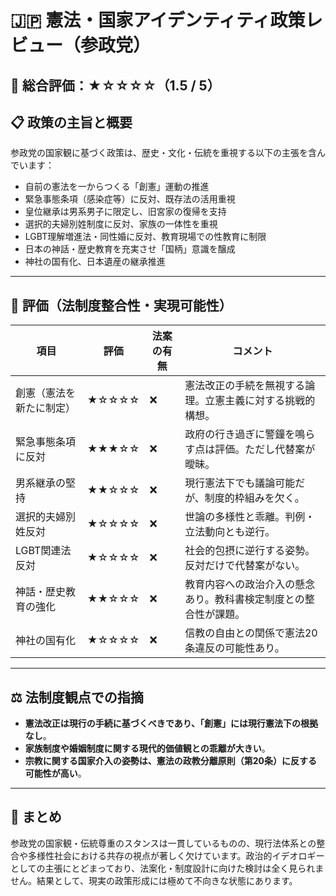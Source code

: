 # 🇯🇵 憲法・国家アイデンティティ政策レビュー（参政党）

## 🌟 総合評価：★☆☆☆☆（1.5 / 5）

## 📋 政策の主旨と概要

参政党の国家観に基づく政策は、歴史・文化・伝統を重視する以下の主張を含んでいます：

- 自前の憲法を一からつくる「創憲」運動の推進
- 緊急事態条項（感染症等）に反対、既存法の活用重視
- 皇位継承は男系男子に限定し、旧宮家の復帰を支持
- 選択的夫婦別姓制度に反対、家族の一体性を重視
- LGBT理解増進法・同性婚に反対、教育現場での性教育に制限
- 日本の神話・歴史教育を充実させ「国柄」意識を醸成
- 神社の国有化、日本遺産の継承推進

---

## 🧾 評価（法制度整合性・実現可能性）

| 項目 | 評価 | 法案の有無 | コメント |
|------|------|------------|----------|
| 創憲（憲法を新たに制定） | ★☆☆☆☆ | ❌ | 憲法改正の手続を無視する論理。立憲主義に対する挑戦的構想。 |
| 緊急事態条項に反対 | ★★★☆☆ | ❌ | 政府の行き過ぎに警鐘を鳴らす点は評価。ただし代替案が曖昧。 |
| 男系継承の堅持 | ★★☆☆☆ | ❌ | 現行憲法下でも議論可能だが、制度的枠組みを欠く。 |
| 選択的夫婦別姓反対 | ★☆☆☆☆ | ❌ | 世論の多様性と乖離。判例・立法動向とも逆行。 |
| LGBT関連法反対 | ★☆☆☆☆ | ❌ | 社会的包摂に逆行する姿勢。反対だけで代替案がない。 |
| 神話・歴史教育の強化 | ★★☆☆☆ | ❌ | 教育内容への政治介入の懸念あり。教科書検定制度との整合性が課題。 |
| 神社の国有化 | ★☆☆☆☆ | ❌ | 信教の自由との関係で憲法20条違反の可能性あり。 |

---

## ⚖ 法制度観点での指摘

- **憲法改正は現行の手続に基づくべきであり、「創憲」には現行憲法下の根拠なし**。
- **家族制度や婚姻制度に関する現代的価値観との乖離が大きい**。
- **宗教に関する国家介入の姿勢は、憲法の政教分離原則（第20条）に反する可能性が高い**。

---

## 🧩 まとめ

参政党の国家観・伝統尊重のスタンスは一貫しているものの、現行法体系との整合や多様性社会における共存の視点が著しく欠けています。政治的イデオロギーとしての主張にとどまっており、法案化・制度設計に向けた検討は全く見られません。結果として、現実の政策形成には極めて不向きな状態にあります。
